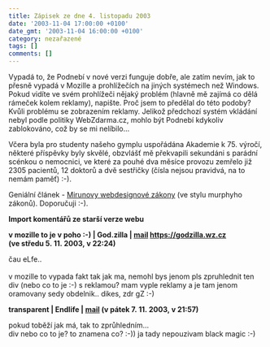 ```yaml
---
title: Zápisek ze dne 4. listopadu 2003
date: '2003-11-04 17:00:00 +0100'
date_gmt: '2003-11-04 16:00:00 +0100'
category: nezařazené
tags: []
comments: []
---
```

<p>Vypadá to, že Podnebí v nové verzi funguje dobře, ale zatím nevím, jak to přesně vypadá v Mozille  a prohlížečích na jiných systémech než Windows. Pokud vidíte ve svém prohlížeči nějaký problém  (hlavně mě zajímá co dělá rámeček kolem reklamy), napište. Proč jsem to předělal do této podoby?  Kvůli problému se zobrazením reklamy. Jelikož předchozí systém vkládání nebyl podle  politiky WebZdarma.cz, mohlo být Podnebí kdykoliv zablokováno, což by se mi nelíbilo...</p>
<p>Včera byla pro studenty našeho gymplu uspořádána Akademie k 75. výročí, některé příspěvky  byly skvělé, obzvlášť  mě překvapili sekundáni s parádní scénkou o nemocnici, ve které za pouhé dva měsíce provozu zemřelo  již 2305 pacientů, 12 doktorů a dvě sestřičky (čísla nejsou pravidvá, na to nemám paměť) :-).</p>
<p>Geniální článek -  <a href="https://www.pooh.cz/aktovka-x/a.asp?a=2007144&amp;db=">Mirunovy webdesignové zákony</a>  (ve stylu murphyho zákonů). Doporučuji :-).</p>
<div class="import-komentaru">
<p><strong>Import komentářů ze starší verze webu</strong></p>
<div class="comment">
<p style="font-weight:bold"><span class="compredmet">v mozille to je v poho :-)</span> | <span class="comname">God.zilla</span> |  <a href="mailto:god dot zilla at seznam dot cz">mail</a>  <a href="https://godzilla.wz.cz">https://godzilla.wz.cz</a> (ve&nbsp;středu&nbsp;5.&nbsp;11.&nbsp;2003,&nbsp;v&nbsp;22:24)</p>
<p>čau eLfe.. <br>  <br> v mozille to vypada fakt tak jak ma, nemohl bys jenom pls zpruhlednit ten div (nebo co to je :-) s reklamou? mam vyple reklamy a je tam jenom oramovany sedy obdelnik.. dikes, zdr gZ :-) </p>
</div>
<div class="comment">
<p style="font-weight:bold"><span class="compredmet">transparent</span> | <span class="comname">Endlife</span> |  <a href="mailto:jan.martinek@post.cz">mail</a> (v&nbsp;pátek&nbsp;7.&nbsp;11.&nbsp;2003,&nbsp;v&nbsp;21:57)</p>
<p>pokud toběží jak má, tak to zprůhledním... <br> div nebo co to je? to znamena co? :-)) ja tady nepouzivam black magic :-) </p>
</div>
</div>
